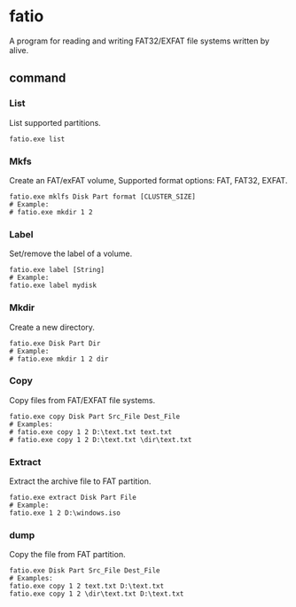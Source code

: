 # fatio

A program for reading and writing FAT32/EXFAT file systems written by alive.

## command

### List

List supported partitions.

```shell
fatio.exe list
```

### Mkfs

Create an FAT/exFAT volume, Supported format options: FAT, FAT32, EXFAT.

```shell
fatio.exe mklfs Disk Part format [CLUSTER_SIZE]
# Example:
# fatio.exe mkdir 1 2
```

### Label

Set/remove the label of a volume.

```shell
fatio.exe label [String]
# Example:
fatio.exe label mydisk
```

### Mkdir

Create a new directory.

```shell
fatio.exe Disk Part Dir
# Example:
# fatio.exe mkdir 1 2 dir
```

### Copy

Copy files from FAT/EXFAT file systems.

```shell
fatio.exe copy Disk Part Src_File Dest_File
# Examples:
# fatio.exe copy 1 2 D:\text.txt text.txt
# fatio.exe copy 1 2 D:\text.txt \dir\text.txt
```

### Extract

Extract the archive file to FAT partition.

```shell
fatio.exe extract Disk Part File
# Example:
fatio.exe 1 2 D:\windows.iso
```

### dump

Copy the file from FAT partition.

```shell
fatio.exe Disk Part Src_File Dest_File
# Examples:
fatio.exe copy 1 2 text.txt D:\text.txt
fatio.exe copy 1 2 \dir\text.txt D:\text.txt
```
